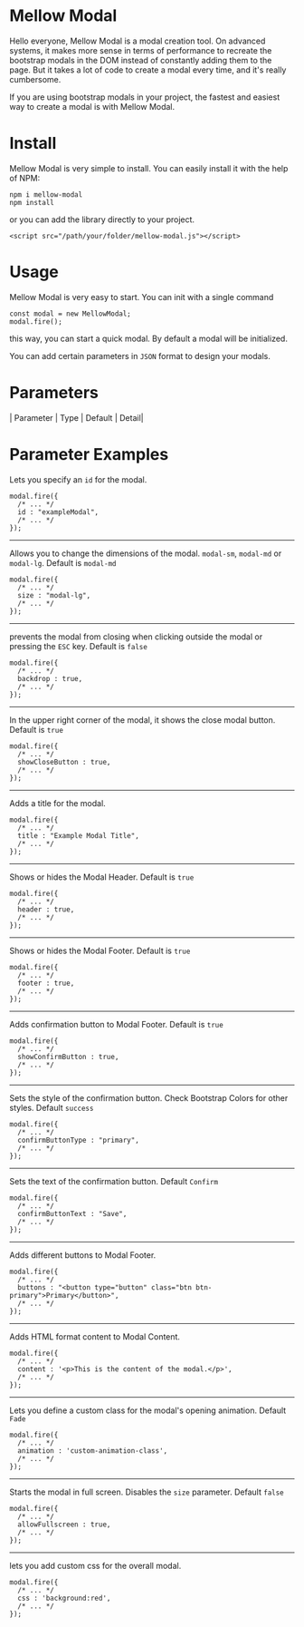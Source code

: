 # Mellow Modal

Hello everyone,
Mellow Modal is a modal creation tool. On advanced systems, it makes more sense in terms of performance to recreate the bootstrap modals in the DOM instead of constantly adding them to the page. But it takes a lot of code to create a modal every time, and it's really cumbersome.

If you are using bootstrap modals in your project, the fastest and easiest way to create a modal is with Mellow Modal.

# Install

Mellow Modal is very simple to install. You can easily install it with the help of NPM:
```
npm i mellow-modal
npm install
```
or you can add the library directly to your project.
```
<script src="/path/your/folder/mellow-modal.js"></script>
```

# Usage

Mellow Modal is very easy to start. You can init with a single command
```
const modal = new MellowModal;
modal.fire();
```
this way, you can start a quick modal. By default a modal will be initialized.

You can add certain parameters in `JSON` format to design your modals.

# Parameters

| Parameter | Type | Default | Detail|

# Parameter Examples


Lets you specify an `id` for the modal.
```
modal.fire({
  /* ... */
  id : "exampleModal",
  /* ... */
});
```
------------------------------------------

Allows you to change the dimensions of the modal. `modal-sm`, `modal-md` or `modal-lg`. Default is `modal-md`

```
modal.fire({
  /* ... */
  size : "modal-lg",
  /* ... */
});
```
------------------------------------------

prevents the modal from closing when clicking outside the modal or pressing the `ESC` key. Default is `false`

```
modal.fire({
  /* ... */
  backdrop : true,
  /* ... */
});
```
------------------------------------------

In the upper right corner of the modal, it shows the close modal button. Default is `true`

```
modal.fire({
  /* ... */
  showCloseButton : true,
  /* ... */
});
```
------------------------------------------

Adds a title for the modal.

```
modal.fire({
  /* ... */
  title : "Example Modal Title",
  /* ... */
});
```
------------------------------------------

Shows or hides the Modal Header. Default is `true`

```
modal.fire({
  /* ... */
  header : true,
  /* ... */
});
```
------------------------------------------

Shows or hides the Modal Footer. Default is `true`

```
modal.fire({
  /* ... */
  footer : true,
  /* ... */
});
```
------------------------------------------

Adds confirmation button to Modal Footer. Default is `true`

```
modal.fire({
  /* ... */
  showConfirmButton : true,
  /* ... */
});
```
------------------------------------------

Sets the style of the confirmation button. Check Bootstrap Colors for other styles. Default `success`

```
modal.fire({
  /* ... */
  confirmButtonType : "primary",
  /* ... */
});
```
------------------------------------------

Sets the text of the confirmation button. Default `Confirm`

```
modal.fire({
  /* ... */
  confirmButtonText : "Save",
  /* ... */
});
```
------------------------------------------

Adds different buttons to Modal Footer.

```
modal.fire({
  /* ... */
  buttons : "<button type="button" class="btn btn-primary">Primary</button>",
  /* ... */
});
```
------------------------------------------

Adds HTML format content to Modal Content.

```
modal.fire({
  /* ... */
  content : '<p>This is the content of the modal.</p>',
  /* ... */
});
```
------------------------------------------

Lets you define a custom class for the modal's opening animation. Default `Fade`

```
modal.fire({
  /* ... */
  animation : 'custom-animation-class',
  /* ... */
});
```
------------------------------------------

Starts the modal in full screen. Disables the `size` parameter. Default `false`

```
modal.fire({
  /* ... */
  allowFullscreen : true,
  /* ... */
});
```
------------------------------------------

lets you add custom css for the overall modal.

```
modal.fire({
  /* ... */
  css : 'background:red',
  /* ... */
});
```
